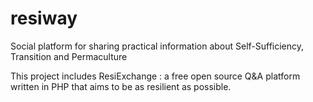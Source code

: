 # resiway
Social platform for sharing practical information about Self-Sufficiency, Transition and Permaculture

This project includes ResiExchange : a free open source Q&A platform written in PHP that aims to be as resilient as possible.
